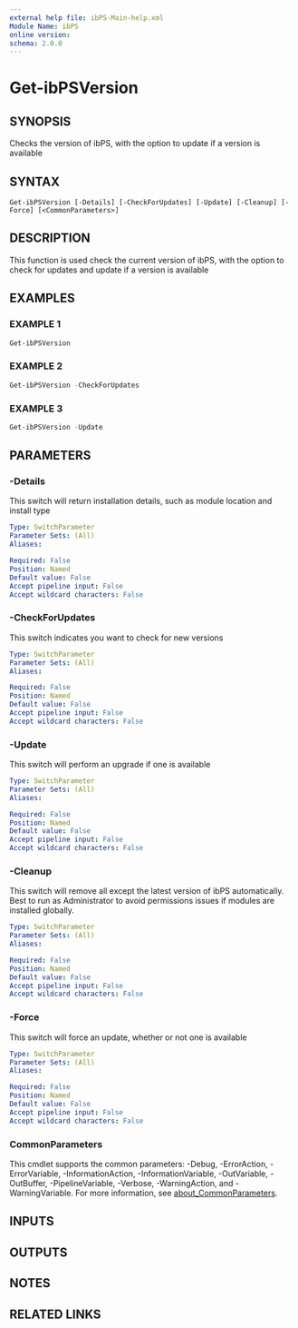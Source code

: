```yaml
---
external help file: ibPS-Main-help.xml
Module Name: ibPS
online version:
schema: 2.0.0
---
```


# Get-ibPSVersion

## SYNOPSIS
Checks the version of ibPS, with the option to update if a version is available

## SYNTAX

```
Get-ibPSVersion [-Details] [-CheckForUpdates] [-Update] [-Cleanup] [-Force] [<CommonParameters>]
```

## DESCRIPTION
This function is used check the current version of ibPS, with the option to check for updates and update if a version is available

## EXAMPLES

### EXAMPLE 1
```powershell
Get-ibPSVersion
```

### EXAMPLE 2
```powershell
Get-ibPSVersion -CheckForUpdates
```

### EXAMPLE 3
```powershell
Get-ibPSVersion -Update
```

## PARAMETERS

### -Details
This switch will return installation details, such as module location and install type

```yaml
Type: SwitchParameter
Parameter Sets: (All)
Aliases:

Required: False
Position: Named
Default value: False
Accept pipeline input: False
Accept wildcard characters: False
```

### -CheckForUpdates
This switch indicates you want to check for new versions

```yaml
Type: SwitchParameter
Parameter Sets: (All)
Aliases:

Required: False
Position: Named
Default value: False
Accept pipeline input: False
Accept wildcard characters: False
```

### -Update
This switch will perform an upgrade if one is available

```yaml
Type: SwitchParameter
Parameter Sets: (All)
Aliases:

Required: False
Position: Named
Default value: False
Accept pipeline input: False
Accept wildcard characters: False
```

### -Cleanup
This switch will remove all except the latest version of ibPS automatically.
Best to run as Administrator to avoid permissions issues if modules are installed globally.

```yaml
Type: SwitchParameter
Parameter Sets: (All)
Aliases:

Required: False
Position: Named
Default value: False
Accept pipeline input: False
Accept wildcard characters: False
```

### -Force
This switch will force an update, whether or not one is available

```yaml
Type: SwitchParameter
Parameter Sets: (All)
Aliases:

Required: False
Position: Named
Default value: False
Accept pipeline input: False
Accept wildcard characters: False
```

### CommonParameters
This cmdlet supports the common parameters: -Debug, -ErrorAction, -ErrorVariable, -InformationAction, -InformationVariable, -OutVariable, -OutBuffer, -PipelineVariable, -Verbose, -WarningAction, and -WarningVariable. For more information, see [about_CommonParameters](http://go.microsoft.com/fwlink/?LinkID=113216).

## INPUTS

## OUTPUTS

## NOTES

## RELATED LINKS
